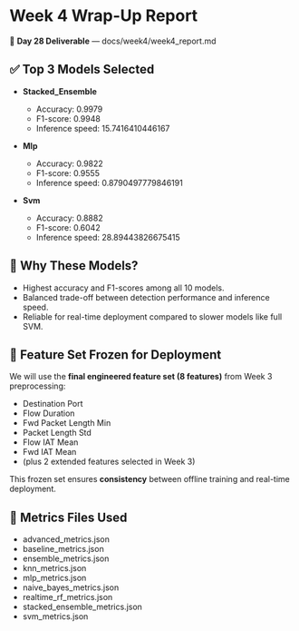 # Week 4 Wrap-Up Report

📅 **Day 28 Deliverable** — docs/week4/week4_report.md

## ✅ Top 3 Models Selected

- **Stacked_Ensemble**
  - Accuracy: 0.9979
  - F1-score: 0.9948
  - Inference speed: 15.7416410446167

- **Mlp**
  - Accuracy: 0.9822
  - F1-score: 0.9555
  - Inference speed: 0.8790497779846191

- **Svm**
  - Accuracy: 0.8882
  - F1-score: 0.6042
  - Inference speed: 28.89443826675415

## 📌 Why These Models?
- Highest accuracy and F1-scores among all 10 models.
- Balanced trade-off between detection performance and inference speed.
- Reliable for real-time deployment compared to slower models like full SVM.

## 🚀 Feature Set Frozen for Deployment
We will use the **final engineered feature set (8 features)** from Week 3 preprocessing:
- Destination Port
- Flow Duration
- Fwd Packet Length Min
- Packet Length Std
- Flow IAT Mean
- Fwd IAT Mean
- (plus 2 extended features selected in Week 3)

This frozen set ensures **consistency** between offline training and real-time deployment.

## 📂 Metrics Files Used
- advanced_metrics.json
- baseline_metrics.json
- ensemble_metrics.json
- knn_metrics.json
- mlp_metrics.json
- naive_bayes_metrics.json
- realtime_rf_metrics.json
- stacked_ensemble_metrics.json
- svm_metrics.json
